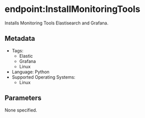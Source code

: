 <!-- region Generated -->
# endpoint:InstallMonitoringTools

Installs Monitoring Tools Elastisearch and Grafana.

## Metadata

- Tags:
  - Elastic
  - Grafana
  - Linux
- Language: Python
- Supported Operating Systems:
  - Linux

## Parameters

None specified.
<!-- endregion -->
